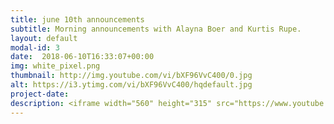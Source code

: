 ```yaml
---
title: june 10th announcements
subtitle: Morning announcements with Alayna Boer and Kurtis Rupe.
layout: default
modal-id: 3 
date:  2018-06-10T16:33:07+00:00
img: white_pixel.png
thumbnail: http://img.youtube.com/vi/bXF96VvC400/0.jpg
alt: https://i3.ytimg.com/vi/bXF96VvC400/hqdefault.jpg
project-date: 
description: <iframe width="560" height="315" src="https://www.youtube.com/embed/bXF96VvC400" frameborder="0" allowfullscreen></iframe> 
---
```

